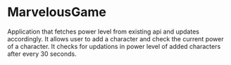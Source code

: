 # MarvelousGame
Application that fetches power level from existing api and updates accordingly.
It allows user to add a character and check the current power of a character.
It checks for updations in power level of added characters after every 30 seconds.
